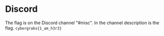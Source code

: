 # Discord

The flag is on the Discord channel "#misc". In the channel description is the flag. `cybergrabs{1_am_h3r3}`

